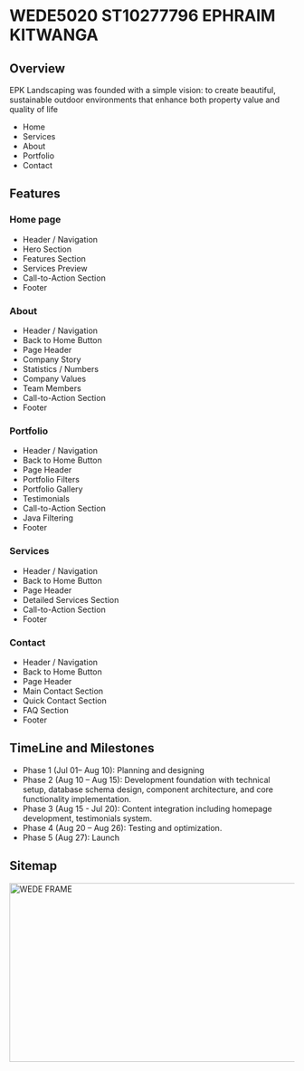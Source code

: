 # WEDE5020 ST10277796 EPHRAIM KITWANGA
## Overview
EPK Landscaping was founded with a simple vision: to create beautiful, sustainable outdoor environments that enhance both property value and quality of life
- Home
- Services
- About
- Portfolio
- Contact

## Features
### Home page
- Header / Navigation
- Hero Section
- Features Section
- Services Preview
- Call-to-Action Section
- Footer

### About
- Header / Navigation
- Back to Home Button
- Page Header
- Company Story
- Statistics / Numbers
- Company Values
- Team Members
- Call-to-Action Section
- Footer

### Portfolio
- Header / Navigation
- Back to Home Button
- Page Header
- Portfolio Filters
- Portfolio Gallery
- Testimonials
- Call-to-Action Section
- Java Filtering
- Footer

### Services
- Header / Navigation
- Back to Home Button
- Page Header
- Detailed Services Section
- Call-to-Action Section
- Footer

### Contact
- Header / Navigation
- Back to Home Button
- Page Header
- Main Contact Section
- Quick Contact Section
- FAQ Section
- Footer

## TimeLine and Milestones
- Phase 1 (Jul 01– Aug 10): Planning and designing 
- Phase 2 (Aug 10 – Aug 15): Development foundation with technical setup, database schema design, component architecture, and core functionality implementation. 
- Phase 3 (Aug 15 - Jul 20): Content integration including homepage development, testimonials system. 
- Phase 4 (Aug 20 – Aug 26): Testing and optimization. 
- Phase 5 (Aug 27): Launch

## Sitemap
<img width="874" height="316" alt="WEDE FRAME" src="https://github.com/user-attachments/assets/a7d61427-5b9a-4752-b0a9-51c9769b9692" />
